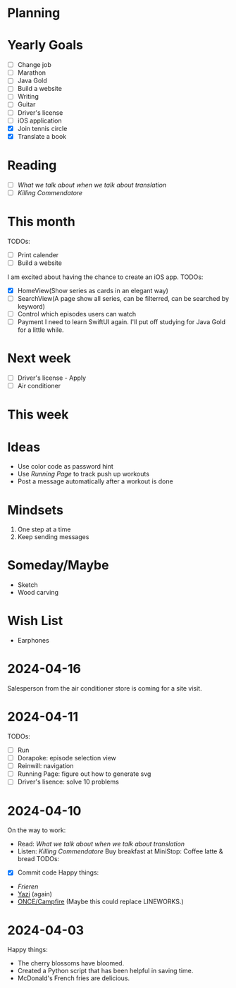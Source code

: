Planning
========

Yearly Goals
============
- [ ] Change job
- [ ] Marathon
- [ ] Java Gold
- [ ] Build a website
- [ ] Writing
- [ ] Guitar
- [ ] Driver's license
- [ ] iOS application
- [x] Join tennis circle
- [x] Translate a book

Reading
=======
- [ ] *What we talk about when we talk about translation*
- [ ] *Killing Commendatore*

This month
==========
TODOs:
- [ ] Print calender
- [ ] Build a website

I am excited about having the chance to create an iOS app.
TODOs:
- [x] HomeView(Show series as cards in an elegant way)
- [ ] SearchView(A page show all series, can be filterred, can be searched by keyword)
- [ ] Control which episodes users can watch
- [ ] Payment
I need to learn SwiftUI again. I'll put off studying for Java Gold for a little while.

Next week
=========
- [ ] Driver's license - Apply
- [ ] Air conditioner

This week
=========

Ideas
=====
- Use color code as password hint
- Use *Running Page* to track push up workouts
- Post a message automatically after a workout is done

Mindsets
========
1. One step at a time
2. Keep sending messages

Someday/Maybe
=============
- Sketch
- Wood carving

Wish List
=========
- Earphones
   
2024-04-16
==========
Salesperson from the air conditioner store is coming for a site visit.

2024-04-11
==========
TODOs:
- [ ] Run
- [ ] Dorapoke: episode selection view
- [ ] Reinwill: navigation 
- [ ] Running Page: figure out how to generate svg
- [ ] Driver's lisence: solve 10 problems

2024-04-10
==========
On the way to work: 
- Read: *What we talk about when we talk about translation*
- Listen: *Killing Commendatore*
Buy breakfast at MiniStop: Coffee latte & bread
TODOs:
- [x] Commit code
Happy things:
- *Frieren*
- [Yazi](https://yazi-rs.github.io/) (again)
- [ONCE/Campfire](https://once.com/campfire)
(Maybe this could replace LINEWORKS.)

2024-04-03
==========
Happy things:
- The cherry blossoms have bloomed.
- Created a Python script that has been helpful in saving time. 
- McDonald's French fries are delicious.

